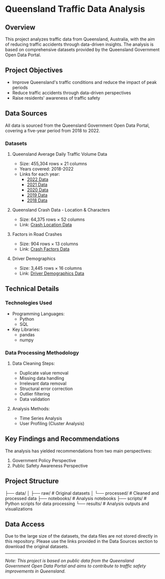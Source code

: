# Queensland Traffic Data Analysis

## Overview
This project analyzes traffic data from Queensland, Australia, with the aim of reducing traffic accidents through data-driven insights. The analysis is based on comprehensive datasets provided by the Queensland Government Open Data Portal.

## Project Objectives
- Improve Queensland's traffic conditions and reduce the impact of peak periods
- Reduce traffic accidents through data-driven perspectives
- Raise residents' awareness of traffic safety

## Data Sources
All data is sourced from the Queensland Government Open Data Portal, covering a five-year period from 2018 to 2022.

### Datasets
1. Queensland Average Daily Traffic Volume Data
   - Size: 455,304 rows × 21 columns
   - Years covered: 2018-2022
   - Links for each year:
     - [2022 Data](https://shorturl.ac/2022)
     - [2021 Data](https://shorturl.ac/2021)
     - [2020 Data](https://shorturl.ac/2020)
     - [2019 Data](https://shorturl.ac/2019)
     - [2018 Data](https://shorturl.ac/2018)

2. Queensland Crash Data - Location & Characters
   - Size: 64,375 rows × 52 columns
   - Link: [Crash Location Data](https://shorturl.ac/crash_location)

3. Factors in Road Crashes
   - Size: 904 rows × 13 columns
   - Link: [Crash Factors Data](https://shorturl.ac/crash_factor)

4. Driver Demographics
   - Size: 3,445 rows × 16 columns
   - Link: [Driver Demographics Data](https://shorturl.ac/driver_demographics)

## Technical Details

### Technologies Used
- Programming Languages:
  - Python
  - SQL
- Key Libraries:
  - pandas
  - numpy

### Data Processing Methodology
1. Data Cleaning Steps:
   - Duplicate value removal
   - Missing data handling
   - Irrelevant data removal
   - Structural error correction
   - Outlier filtering
   - Data validation

2. Analysis Methods:
   - Time Series Analysis
   - User Profiling (Cluster Analysis)

## Key Findings and Recommendations
The analysis has yielded recommendations from two main perspectives:
1. Government Policy Perspective
2. Public Safety Awareness Perspective


## Project Structure

├── data/
│   ├── raw/          # Original datasets
│   └── processed/    # Cleaned and processed data
├── notebooks/        # Analysis notebooks
├── scripts/          # Python scripts for data processing
└── results/          # Analysis outputs and visualizations

## Data Access
Due to the large size of the datasets, the data files are not stored directly in this repository. Please use the links provided in the Data Sources section to download the original datasets.


---
*Note: This project is based on public data from the Queensland Government Open Data Portal and aims to contribute to traffic safety improvements in Queensland.*
